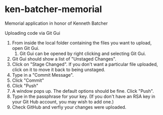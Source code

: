 # ken-batcher-memorial
Memorial application in honor of Kenneth Batcher

Uploading code via Git Gui
1. From inside the local folder containing the files you want to upload, open Git Gui.
	1. Git Gui can be opened by right clicking and selecting Git Gui.
1. Git Gui should show a list of "Unstaged Changes".
1. Click on "Stage Changed". If you don't want a particular file uploaded, click on it to move it back to being unstaged.
1. Type in a "Commit Message".
1. Click "Commit"
1. Click "Push"
1. A window pops up. The default options should be fine. Click "Push".
1. Type in the passphrase for your key. (If you don't have an RSA key in your Git Hub account, you may wish to add one.)
1. Check GitHub and verfiy your changes were uploaded.



